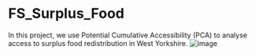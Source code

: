 # FS_Surplus_Food
In this project, we use Potential Cumulative Accessibility (PCA) to analyse access to surplus food redistribution in West Yorkshire. 
![image](https://github.com/user-attachments/assets/131952ba-444f-4a24-9565-124267c5d0bb)
